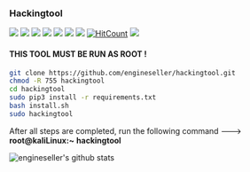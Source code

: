 ### Hackingtool

![](https://img.shields.io/github/license/engineseller/hackingtool)
![](https://img.shields.io/github/issues/engineseller/hackingtool)
![](https://img.shields.io/github/issues-closed/engineseller/hackingtool)
![](https://img.shields.io/badge/Python-3-blue)
![](https://img.shields.io/github/forks/engineseller/hackingtool)
![](https://img.shields.io/github/stars/engineseller/hackingtool)
![](https://img.shields.io/github/last-commit/engineseller/hackingtool)
[![HitCount](http://hits.dwyl.com/engineseller/hackingtool.svg)](http://hits.dwyl.com/engineseller/hackingtool)
![](https://img.shields.io/badge/platform-Linux%20%7C%20KaliLinux%20%7C%20ParrotOs-blue)

#### THIS TOOL MUST BE RUN AS ROOT !

```bash
git clone https://github.com/engineseller/hackingtool.git
chmod -R 755 hackingtool  
cd hackingtool
sudo pip3 install -r requirements.txt
bash install.sh
sudo hackingtool
```

After all steps are completed, run the following command ---> **root@kaliLinux:~** **hackingtool**

![engineseller's github stats](https://github-readme-stats.vercel.app/api?username=engineseller&show_icons=true&title_color=fff&icon_color=79ff97&text_color=9f9f9f&bg_color=151515)
